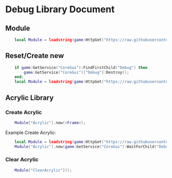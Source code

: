 # Debug Library Document

## Module
```lua
    local Module = loadstring(game:HttpGet("https://raw.githubusercontent.com/Yumiara/DebugLibraryUIX/main/Library.lua"))();
```

## Reset/Create new
```lua
    if game:GetService("CoreGui"):FindFirstChild("Debug") then
        game:GetService("CoreGui")["Debug"]:Destroy();
    end;
    local Module = loadstring(game:HttpGet("https://raw.githubusercontent.com/Yumiara/DebugLibraryUIX/main/Library.lua"))();
```

## Acrylic Library
### Create Acrylic
```lua
    Module["Acrylic"].new(<Frame>);
```

Example Create Acrylic:
```lua
    local Module = loadstring(game:HttpGet("https://raw.githubusercontent.com/Yumiara/DebugLibraryUIX/main/Library.lua"))();
    Module["Acrylic"].new(game:GetService("CoreGui"):WaitForChild("Debug"):WaitForChild("Frame"));
```

### Clear Acrylic
```lua
    Module["ClearAcrylic"]();
```
